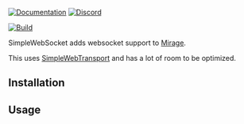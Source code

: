 [![Documentation](https://img.shields.io/badge/documentation-brightgreen.svg)](https://miragenet.github.io/Mirage/)
[![Discord](https://img.shields.io/discord/809535064551456888.svg)](https://discordapp.com/invite/DTBPBYvexy)

[![Build](https://github.com/James-Frowen/SimpleWebSocket/workflows/CI/badge.svg)](https://github.com/James-Frowen/SimpleWebSocket/actions?query=workflow%3ACI)


SimpleWebSocket adds websocket support to [Mirage](https://github.com/MirageNet/Mirage).


This uses [SimpleWebTransport](https://github.com/James-Frowen/SimpleWebTransport) and has a lot of room to be optimized. 

## Installation

## Usage

